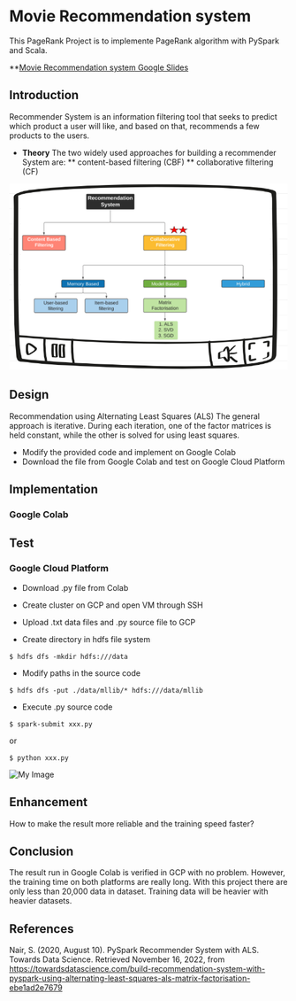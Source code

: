 # Movie Recommendation system

This PageRank Project is to implemente PageRank algorithm with PySpark and Scala.

**[Movie Recommendation system Google Slides](*https://docs.google.com/presentation/d/1Bm1x5WRxM4nd2nwazsE5S-8ZJUpw5Di39ZobLhlzMB0/edit?usp=sharing*)


## Introduction

Recommender System is an information filtering tool that seeks to predict which product a user will like, and based on that, recommends a few products to the users. 
* **Theory**
The two widely used approaches for building a recommender System are:
** content-based filtering (CBF)
** collaborative filtering (CF)

![My Image](./image/Recommendation_System.png)


## Design

Recommendation using Alternating Least Squares (ALS)
The general approach is iterative. During each iteration, one of the factor matrices is held constant, while the other is solved for using least squares. 

* Modify the provided code and implement on Google Colab 
* Download the file from Google Colab and test on Google Cloud Platform

## Implementation

### Google Colab
 
## Test

### Google Cloud Platform

* Download .py file from Colab
* Create cluster on GCP and open VM through SSH

* Upload .txt data files and .py source file to GCP
* Create directory in hdfs file system
```
$ hdfs dfs -mkdir hdfs:///data
```
   
* Modify paths in the source code 

```
$ hdfs dfs -put ./data/mllib/* hdfs:///data/mllib
```

*  Execute .py source code

```
$ spark-submit xxx.py
```

or

```
$ python xxx.py
```

![My Image](./image/resultPy.png)


## Enhancement

How to make the result more reliable and the training speed faster?

## Conclusion

The result run in Google Colab is verified in GCP with no problem. However, the training time on both platforms are really long. With this project there are only less than 20,000 data in dataset. Training data will be heavier with heavier datasets. 


## References

Nair, S. (2020, August 10). PySpark Recommender System with ALS. Towards Data Science. Retrieved November 16, 2022, from https://towardsdatascience.com/build-recommendation-system-with-pyspark-using-alternating-least-squares-als-matrix-factorisation-ebe1ad2e7679 
